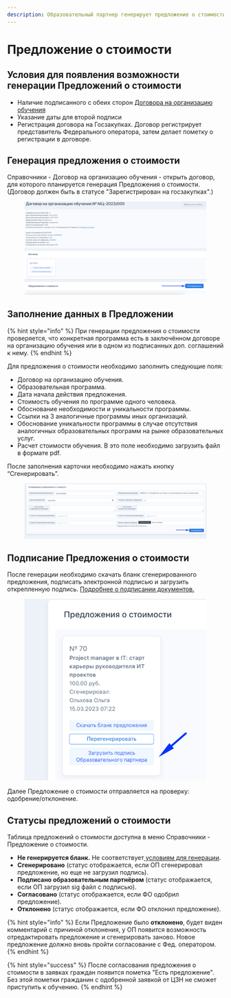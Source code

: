 ```yaml
---
description: Образовательный партнер генерирует предложение о стоимости
---
```


# Предложение о стоимости

## Условия для появления возможности генерации Предложений о стоимости

* Наличие подписанного с обеих сторон [Договора на организацию обучения](dogovor-na-organizaciyu-obucheniya.md)
* Указание даты для второй подписи
* Регистрация договора на Госзакупках. Договор регистрирует представитель Федерального оператора, затем делает пометку о регистрации в договоре.&#x20;

## Генерация предложения о стоимости

Справочники - Договор на организацию обучения - открыть договор, для которого планируется генерация Предложения о стоимости. (Договор должен быть в статусе "Зарегистрирован на госзакупках".)

<figure><img src=".gitbook/assets/image (141).png" alt=""><figcaption></figcaption></figure>

## Заполнение данных в Предложении

{% hint style="info" %}
При генерации предложения о стоимости проверяется, что конкретная программа есть в заключённом договоре на организацию обучения или в одном из подписанных доп. соглашений к нему.
{% endhint %}

Для предложения о стоимости необходимо заполнить следующие поля:

* Договор на организацию обучения.
* Образовательная программа.
* Дата начала действия предложения.
* Стоимость обучения по программе одного человека.
* Обоснование необходимости и уникальности программы.
* Ссылки на 3 аналогичные программы иных организаций.
* Обоснование уникальности программы в случае отсутствия аналогичных образовательных программ на рынке образовательных услуг.
* Расчет стоимости обучения. В это поле необходимо загрузить файл  в формате pdf.&#x20;

После заполнения карточки необходимо нажать кнопку “Сгенерировать”.

<figure><img src=".gitbook/assets/image (1).png" alt=""><figcaption></figcaption></figure>

## Подписание Предложения о стоимости&#x20;

После генерации  необходимо скачать бланк сгенерированного предложения, подписать электронной подписью и загрузить открепленную подпись. [Подробнее о подписании документов. ](otvechaem-na-chasto-zadavaemye-voprosy/ispolzovanie-elektronnoi-podpisi.md)

<figure><img src=".gitbook/assets/image (2).png" alt=""><figcaption></figcaption></figure>

Далее Предложение о стоимости отправляется на проверку: одобрение/отклонение.

## Статусы предложений о стоимости

Таблица предложений о стоимости доступна в меню Справочники - Предложение о стоимости.

* **Не генерируется бланк.** Не соответствует[ условиям для генерации](predlozhenie-o-stoimosti.md#usloviya-dlya-poyavleniya-vozmozhnosti-generacii-predlozhenii-o-stoimosti).
* **Сгенерировано** (статус отображается, если ОП сгенерировал предложение, но еще не загрузил подпись).
* **Подписано образовательным партнёром** (статус отображается, если ОП загрузил sig файл с подписью).
* **Согласовано** (статус отображается, если ФО одобрил предложение).
* **Отклонено** (статус отображается, если ФО отклонил предложение).

{% hint style="info" %}
Если Предложение было **отклонено**, будет виден комментарий с причиной отклонения, у ОП появится возможность отредактировать предложение и сгенерировать заново. Новое предложение должно вновь пройти согласование с Фед. оператором.
{% endhint %}

{% hint style="success" %}
После согласования предложения о стоимости в заявках граждан появится пометка "Есть предложение". Без этой пометки гражданин с одобренной заявкой от ЦЗН не сможет приступить к обучению.
{% endhint %}

